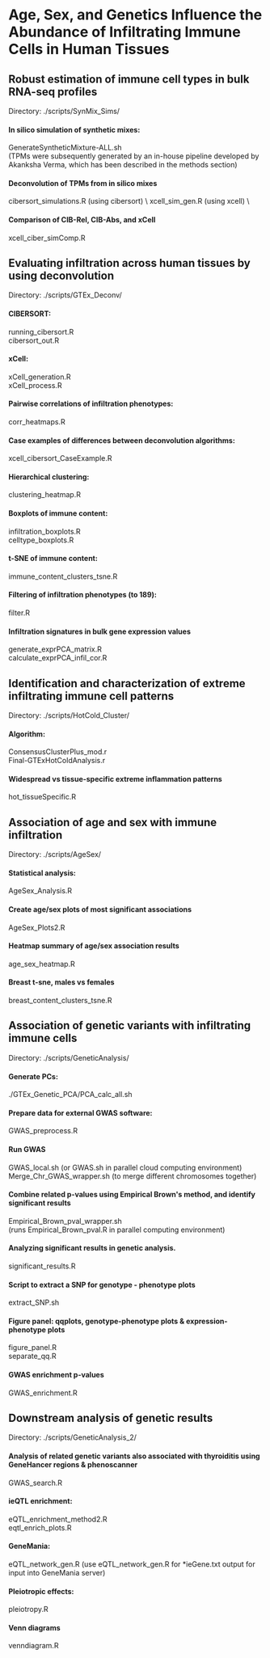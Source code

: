 # Age, Sex, and Genetics Influence the Abundance of Infiltrating Immune Cells in Human Tissues


## Robust estimation of immune cell types in bulk RNA-seq profiles
Directory: ./scripts/SynMix_Sims/


#### In silico simulation of synthetic mixes:
GenerateSyntheticMixture-ALL.sh \
(TPMs were subsequently generated by an in-house pipeline developed by Akanksha Verma, which has been described in the methods section)

#### Deconvolution of TPMs from in silico mixes
cibersort_simulations.R (using cibersort) \ 
xcell_sim_gen.R (using xcell) \

#### Comparison of CIB-Rel, CIB-Abs, and xCell
xcell_ciber_simComp.R



## Evaluating infiltration across human tissues by using deconvolution
Directory: ./scripts/GTEx_Deconv/


#### CIBERSORT: 
running_cibersort.R \
cibersort_out.R

#### xCell: 
xCell_generation.R \
xCell_process.R

#### Pairwise correlations of infiltration phenotypes:
corr_heatmaps.R

#### Case examples of differences between deconvolution algorithms:
xcell_cibersort_CaseExample.R

#### Hierarchical clustering:
clustering_heatmap.R

#### Boxplots of immune content:
infiltration_boxplots.R \
celltype_boxplots.R

#### t-SNE of immune content:
immune_content_clusters_tsne.R

#### Filtering of infiltration phenotypes (to 189):
filter.R

#### Infiltration signatures in bulk gene expression values
generate_exprPCA_matrix.R \
calculate_exprPCA_infil_cor.R



## Identification and characterization of extreme infiltrating immune cell patterns
Directory: ./scripts/HotCold_Cluster/


#### Algorithm:
ConsensusClusterPlus_mod.r \
Final-GTExHotColdAnalysis.r

#### Widespread vs tissue-specific extreme inflammation patterns
hot_tissueSpecific.R



## Association of age and sex with immune infiltration
Directory: ./scripts/AgeSex/

#### Statistical analysis:
AgeSex_Analysis.R

#### Create age/sex plots of most significant associations 
AgeSex_Plots2.R

#### Heatmap summary of age/sex association results 
age_sex_heatmap.R

#### Breast t-sne, males vs females 
breast_content_clusters_tsne.R


## Association of genetic variants with infiltrating immune cells
Directory: ./scripts/GeneticAnalysis/


#### Generate PCs:
./GTEx_Genetic_PCA/PCA_calc_all.sh

#### Prepare data for external GWAS software:
GWAS_preprocess.R

#### Run GWAS
GWAS_local.sh (or GWAS.sh in parallel cloud computing environment) \
Merge_Chr_GWAS_wrapper.sh (to merge different chromosomes together)

#### Combine related p-values using Empirical Brown's method, and identify significant results
Empirical_Brown_pval_wrapper.sh \
(runs Empirical_Brown_pval.R in parallel computing environment)

#### Analyzing significant results in genetic analysis.
significant_results.R

#### Script to extract a SNP for genotype - phenotype plots
extract_SNP.sh

#### Figure panel: qqplots, genotype-phenotype plots & expression-phenotype plots
figure_panel.R \
separate_qq.R

#### GWAS enrichment p-values
GWAS_enrichment.R


## Downstream analysis of genetic results
Directory: ./scripts/GeneticAnalysis_2/

#### Analysis of related genetic variants also associated with thyroiditis using GeneHancer regions & phenoscanner
GWAS_search.R

#### ieQTL enrichment:
eQTL_enrichment_method2.R \
eqtl_enrich_plots.R

#### GeneMania:
eQTL_network_gen.R (use eQTL_network_gen.R for *ieGene.txt output for input into GeneMania server)

#### Pleiotropic effects:
pleiotropy.R

#### Venn diagrams
venndiagram.R


